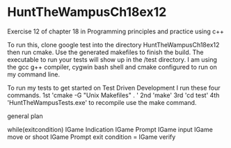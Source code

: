 # HuntTheWampusCh18ex12
Exercise 12 of chapter 18 in Programming principles and practice using c++

To run this, clone google test into the directory HuntTheWampusCh18ex12 then run cmake. 
Use the generated makefiles to finish the build. The executable to run your tests will show up in the /test directory.
I am using the gcc g++ compiler, cygwin bash shell and cmake configured to run on my command line.

To run my tests to get started on Test Driven Development I run these four commands.
	1st 'cmake -G "Unix Makefiles" . '
	2nd 'make'
	3rd 'cd test'
	4th 'HuntTheWampusTests.exe'
to recompile use the make command.

general plan

while(exitcondition)
	IGame Indication
	IGame Prompt
	IGame input
	IGame move or shoot
	IGame Prompt
	exit condition = IGame verify
	
